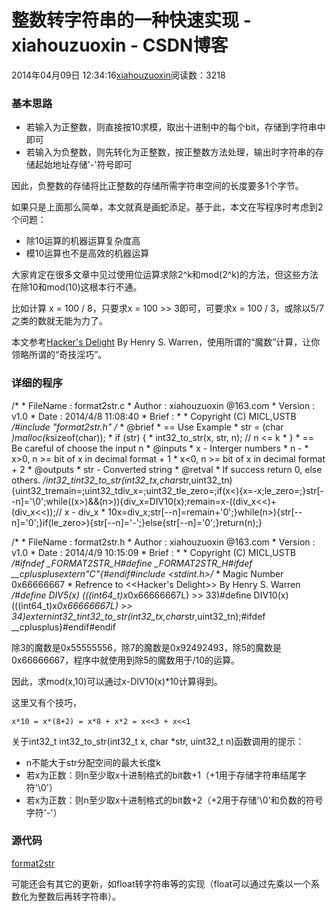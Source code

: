 # 整数转字符串的一种快速实现 - xiahouzuoxin - CSDN博客





2014年04月09日 12:34:16[xiahouzuoxin](https://me.csdn.net/xiahouzuoxin)阅读数：3218








### 基本思路
- 若输入为正整数，则直接按10求模，取出十进制中的每个bit，存储到字符串中即可
- 若输入为负整数，则先转化为正整数，按正整数方法处理，输出时字符串的存储起始地址存储'-'符号即可


因此，负整数的存储将比正整数的存储所需字符串空间的长度要多1个字节。


如果只是上面那么简单，本文就真是画蛇添足。基于此，本文在写程序时考虑到2个问题：
- 除10运算的机器运算复杂度高
- 模10运算也不是高效的机器运算


大家肯定在很多文章中见过使用位运算求除2^k和mod(2^k)的方法，但这些方法在除10和mod(10)这根本行不通。


比如计算 x = 100 / 8，只要求x = 100 >> 3即可，可要求x = 100 / 3，或除以5/7之类的数就无能为力了。


本文参考[Hacker's Delight](http://www.hackersdelight.org/) By Henry S. Warren，使用所谓的“魔数”计算，让你领略所谓的“奇技淫巧”。

### [](https://github.com/xiahouzuoxin/notes/blob/master/essays/%E6%95%B4%E6%95%B0%E8%BD%AC%E5%AD%97%E7%AC%A6%E4%B8%B2%E7%9A%84%E4%B8%80%E7%A7%8D%E5%BF%AB%E9%80%9F%E5%AE%9E%E7%8E%B0.md#%E8%AF%A6%E7%BB%86%E7%9A%84%E7%A8%8B%E5%BA%8F)详细的程序

/* * FileName : format2str.c * Author   : xiahouzuoxin @163.com * Version  : v1.0 * Date     : 2014/4/8 11:08:40 * Brief    :  *  * Copyright (C) MICL,USTB */#include "format2str.h" /* * @brief    *   == Use Example *   str = (char *)malloc(k*sizeof(char)); *   if (str) { *      int32_to_str(x, str, n);  // n <= k *   } *   == Be careful of choose the input n * @inputs   *   x - Interger numbers *   n -  *      x>0, n >= bit of x in decimal format + 1 *      x<0, n >= bit of x in decimal format + 2 * @outputs  *   str - Converted string * @retval   *   If success return 0, else others. */int32_tint32_to_str(int32_tx,char*str,uint32_tn){uint32_tremain=;uint32_tdiv_x=;uint32_tle_zero=;if(x<){x=-x;le_zero=;}str[--n]='\0';while((x>)&&(n>)){div_x=DIV10(x);remain=x-((div_x<<)+(div_x<<));// x - div_x * 10x=div_x;str[--n]=remain+'0';}while(n>){str[--n]='0';}if(le_zero>){str[--n]='-';}else{str[--n]='0';}return(n);}

/* * FileName : format2str.h * Author   : xiahouzuoxin @163.com * Version  : v1.0 * Date     : 2014/4/9 10:15:09 * Brief    :  *  * Copyright (C) MICL,USTB */#ifndef _FORMAT2STR_H#define _FORMAT2STR_H#ifdef __cplusplusextern"C"{#endif#include <stdint.h>/*  * Magic Number 0x66666667  * Refrence to <<Hacker's Delight>> By Henry S. Warren */#define DIV5(x)        (((int64_t)x*0x66666667L) >> 33)#define DIV10(x)       (((int64_t)x*0x66666667L) >> 34)externint32_tint32_to_str(int32_tx,char*str,uint32_tn);#ifdef __cplusplus}#endif#endif


除3的魔数是0x55555556，除7的魔数是0x92492493，除5的魔数是0x66666667，程序中就使用到除5的魔数用于/10的运算。


因此，求mod(x,10)可以通过x-DIV10(x)*10计算得到。


这里又有个技巧，

```
x*10 = x*(8+2) = x*8 + x*2 = x<<3 + x<<1
```


关于int32_t int32_to_str(int32_t x, char *str, uint32_t n)函数调用的提示：
- n不能大于str分配空间的最大长度k
- 若x为正数：则n至少取x十进制格式的bit数+1（+1用于存储字符串结尾字符'\0'）
- 若x为正数：则n至少取x十进制格式的bit数+2（+2用于存储'\0'和负数的符号字符'-'）

### [](https://github.com/xiahouzuoxin/notes/blob/master/essays/%E6%95%B4%E6%95%B0%E8%BD%AC%E5%AD%97%E7%AC%A6%E4%B8%B2%E7%9A%84%E4%B8%80%E7%A7%8D%E5%BF%AB%E9%80%9F%E5%AE%9E%E7%8E%B0.md#%E6%BA%90%E4%BB%A3%E7%A0%81)源代码

[format2str](https://github.com/xiahouzuoxin/notes/blob/master/codes/%E6%95%B4%E6%95%B0%E8%BD%AC%E5%AD%97%E7%AC%A6%E4%B8%B2%E7%9A%84%E4%B8%80%E7%A7%8D%E5%BF%AB%E9%80%9F%E5%AE%9E%E7%8E%B0)


可能还会有其它的更新，如float转字符串等的实现（float可以通过先乘以一个系数化为整数后再转字符串）。



